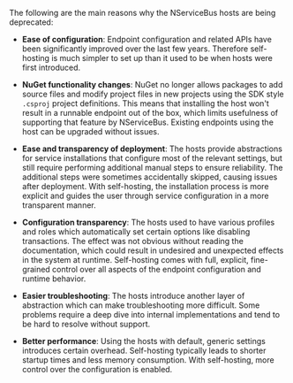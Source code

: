 The following are the main reasons why the NServiceBus hosts are being deprecated:

- **Ease of configuration**: Endpoint configuration and related APIs have been significantly improved over the last few years. Therefore self-hosting is much simpler to set up than it used to be when hosts were first introduced.

- **NuGet functionality changes**: NuGet no longer allows packages to add source files and modify project files in new projects using the SDK style `.csproj` project definitions. This means that installing the host won't result in a runnable endpoint out of the box, which limits usefulness of supporting that feature by NServiceBus. Existing endpoints using the host can be upgraded without issues.

- **Ease and transparency of deployment**: The hosts provide abstractions for service installations that configure most of the relevant settings, but still require performing additional manual steps to ensure reliability. The additional steps were sometimes accidentally skipped, causing issues after deployment. With self-hosting, the installation process is more explicit and guides the user through service configuration in a more transparent manner.

- **Configuration transparency**: The hosts used to have various profiles and roles which automatically set certain options like disabling transactions. The effect was not obvious without reading the documentation, which could result in undesired and unexpected effects in the system at runtime. Self-hosting comes with full, explicit, fine-grained control over all aspects of the endpoint configuration and runtime behavior.

- **Easier troubleshooting**: The hosts introduce another layer of abstraction which can make troubleshooting more difficult. Some problems require a deep dive into internal implementations and tend to be hard to resolve without support.

- **Better performance**: Using the hosts with default, generic settings introduces certain overhead. Self-hosting typically leads to shorter startup times and less memory consumption. With self-hosting, more control over the configuration is enabled.
